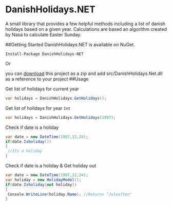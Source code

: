 # DanishHolidays.NET
A small library that provides a few helpful methods including a list of danish holidays based on a given year.
Calculations are based an algorithm created by Nasa to calculate Easter Sunday.

##Getting Started
DanishHolidays.NET is available on NuGet.
```
Install-Package DanishHolidays-NET 
```

Or 

you can [download](https://github.com/VisualBean/DanishHolidays.NET/archive/master.zip "download") this project as a zip and add src/DanishHolidays.Net.dll as a reference to your project
##Usage

Get list of holidays for current year
```c#
var holidays = DanishHolidays.GetHolidays();
```

Get list of holidays for year ```Int```
```c#
var holidays = DanishHolidays.GetHolidays(1997);
```

Check if date is a holiday
```c#
var date = new DateTime(1997,12,24);
if(date.Isholiday())
{
 //Its a holiday
}
```

Check if date is a holiday & Get holiday out
```c#
var date = new DateTime(1997,12,24);
var holiday = new HolidayModel();
if(date.Isholiday(out holiday))
{
 Console.WriteLine(holiday.Name); //Returns "Juleaften"
}
```